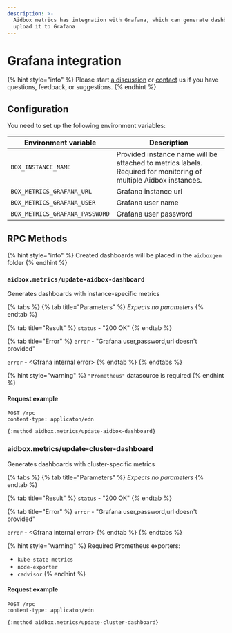 ```yaml
---
description: >-
  Aidbox metrics has integration with Grafana, which can generate dashboards and
  upload it to Grafana
---
```


# Grafana integration

{% hint style="info" %}
Please start [a discussion](https://github.com/Aidbox/Issues/discussions) or [contact](../../contact-us.md) us if you have questions, feedback, or suggestions.
{% endhint %}

## Configuration

You need to set up the following environment variables:

| Environment variable           | Description                                                                                                      |
| ------------------------------ | ---------------------------------------------------------------------------------------------------------------- |
| `BOX_INSTANCE_NAME`            | Provided instance name will be attached to metrics labels. Required for monitoring of multiple Aidbox instances. |
| `BOX_METRICS_GRAFANA_URL`      | Grafana instance url                                                                                             |
| `BOX_METRICS_GRAFANA_USER`     | Grafana user name                                                                                                |
| `BOX_METRICS_GRAFANA_PASSWORD` | Grafana user password                                                                                            |

## RPC Methods

{% hint style="info" %}
Сreated dashboards will be placed in the `aidboxgen` folder
{% endhint %}

### `aidbox.metrics/update-aidbox-dashboard`

Generates dashboards with instance-specific metrics

{% tabs %}
{% tab title="Parameters" %}
_Expects no parameters_
{% endtab %}

{% tab title="Result" %}
`status` - "200 OK"
{% endtab %}

{% tab title="Error" %}
`error` - "Grafana user,password,url doesn't provided"

`error` - \<Gfrana internal error>
{% endtab %}
{% endtabs %}

{% hint style="warning" %}
`"Prometheus"` datasource is required
{% endhint %}

#### Request example

```http
POST /rpc
content-type: applicaton/edn

{:method aidbox.metrics/update-aidbox-dashboard}
```

### aidbox.metrics/update-cluster-dashboard

Generates dashboards with cluster-specific metrics

{% tabs %}
{% tab title="Parameters" %}
_Expects no parameters_
{% endtab %}

{% tab title="Result" %}
`status` - "200 OK"
{% endtab %}

{% tab title="Error" %}
`error` - "Grafana user,password,url doesn't provided"

`error` - \<Gfrana internal error>
{% endtab %}
{% endtabs %}

{% hint style="warning" %}
Required Prometheus exporters:

* `kube-state-metrics`
* `node-exporter`
* `cadvisor`
{% endhint %}

#### Request example

```http
POST /rpc
content-type: applicaton/edn

{:method aidbox.metrics/update-cluster-dashboard}
```

